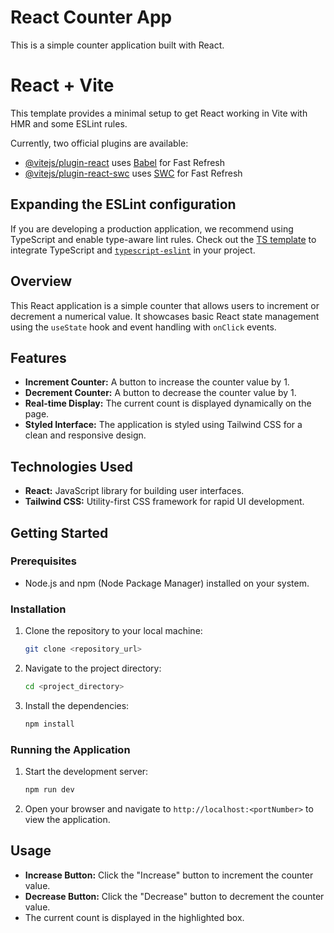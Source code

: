 
# React Counter App
This is a simple counter application built with React.

# React + Vite

This template provides a minimal setup to get React working in Vite with HMR and some ESLint rules.

Currently, two official plugins are available:

- [@vitejs/plugin-react](https://github.com/vitejs/vite-plugin-react/blob/main/packages/plugin-react/README.md) uses [Babel](https://babeljs.io/) for Fast Refresh
- [@vitejs/plugin-react-swc](https://github.com/vitejs/vite-plugin-react-swc) uses [SWC](https://swc.rs/) for Fast Refresh

## Expanding the ESLint configuration

If you are developing a production application, we recommend using TypeScript and enable type-aware lint rules. Check out the [TS template](https://github.com/vitejs/vite/tree/main/packages/create-vite/template-react-ts) to integrate TypeScript and [`typescript-eslint`](https://typescript-eslint.io) in your project.


## Overview

This React application is a simple counter that allows users to increment or decrement a numerical value. It showcases basic React state management using the `useState` hook and event handling with `onClick` events.

## Features

* **Increment Counter:** A button to increase the counter value by 1.
* **Decrement Counter:** A button to decrease the counter value by 1.
* **Real-time Display:** The current count is displayed dynamically on the page.
* **Styled Interface:** The application is styled using Tailwind CSS for a clean and responsive design.

## Technologies Used

* **React:** JavaScript library for building user interfaces.
* **Tailwind CSS:** Utility-first CSS framework for rapid UI development.

## Getting Started

### Prerequisites

* Node.js and npm (Node Package Manager) installed on your system.

### Installation

1.  Clone the repository to your local machine:

    ```bash
    git clone <repository_url>
    ```

2.  Navigate to the project directory:

    ```bash
    cd <project_directory>
    ```

3.  Install the dependencies:

    ```bash
    npm install
    ```

### Running the Application

1.  Start the development server:

    ```bash
    npm run dev
    ```

2.  Open your browser and navigate to `http://localhost:<portNumber>` to view the application.

## Usage

* **Increase Button:** Click the "Increase" button to increment the counter value.
* **Decrease Button:** Click the "Decrease" button to decrement the counter value.
* The current count is displayed in the highlighted box.

